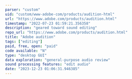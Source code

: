 ```yaml
---
parser: "custom"
uid: "custom/www-adobe-com/products/audition-html"
url: "https://www.adobe.com/products/audition.html"
timestamp: "2022-07-23 01:59:21.356358"
description: "geared toward sound editing"
repo_url: "https://www.adobe.com/products/audition.html"
title: "Adobe audition"
tags: ["editing"]
paid, free, open: "paid"
code available: "N"
type: "desktop GUI"
data exploration: "general-purpose audio review"
sound processing features: "edit audio"
date: "2023-12-23 01:06:31.946385"
---
```

